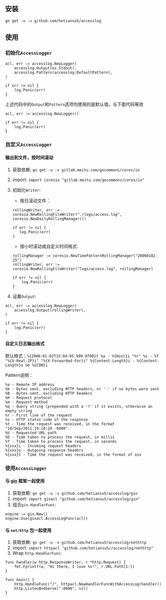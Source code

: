 ## 安装
```shell
go get -u -v github.com/hetiansu5/accesslog
```
    
## 使用

### 初始化`AccessLogger`

```golang
acl, err := accesslog.NewLogger(
    accesslog.Output(os.Stdout),
    accesslog.Pattern(accesslog.DefaultPattern),
)

if err != nil {
    log.Panic(err)
}
```

上述代码中的`Output`和`Pattern`选项均使用的是默认值，与下面代码等效

```golang
acl, err := accesslog.NewLogger()

if err != nil {
    log.Panic(err)
}
```

### 自定义`AccessLogger`

#### 输出到文件，按时间滚动

1. 获取依赖: `go get -u -v gitlab.meitu.com/gocommons/cores/io` 
1. import: `import coresio "gitlab.meitu.com/gocommons/cores/io"`
1. 初始化`Writer`:
    + 按日滚动文件：
     
     ```golang
     rollingWriter, err := coresio.NewRollingFileWriter("./logs/access.log", coresio.NewDailyRollingManager())
    
     if err != nil {
        log.Panic(err)
     }
     ```
    + 按小时滚动或自定义时间格式: 
    
    ```golang
    rollingManager := coresio.NewTimePatternRollingManager("20060102-15")
    rollingWriter, err := coresio.NewRollingFileWriter("logs/access.log", rollingManager)
    
    if err != nil {
        log.Panic(err)
    }
    ```
1. 设置`Output`:

```golang
acl, err := accesslog.NewLogger(
    accesslog.Output(rollingWriter),
)

if err != nil {
    log.Panic(err)
}
```

#### 自定义日志输出格式

默认格式：`%{2006-01-02T15:04:05.999-0700}t %a - %{Host}i "%r" %s - %T "%{X-Real-IP}i" "%{X-Forwarded-For}i" %{Content-Length}i - %{Content-Length}o %b %{CDN}i`

Pattern说明：

```
%a - Remote IP address
%b - Bytes sent, excluding HTTP headers, or '-' if no bytes were sent
%B - Bytes sent, excluding HTTP headers
%H - Request protocol
%m - Request method
%q - Query string (prepended with a '?' if it exists, otherwise an empty string
%r - First line of the request
%s - HTTP status code of the response
%t - Time the request was received, in the format "18/Sep/2011:19:18:28 -0400".
%U - Requested URL path
%D - Time taken to process the request, in millis
%T - Time taken to process the request, in seconds
%{xxx}i - Incoming request headers
%{xxx}o - Outgoing response headers
%{xxx}t - Time the request was received, in the format of xxx
```

### 使用`AccessLogger`

#### 与 [gin](https://github.com/gin-gonic/gin) 框架一起使用

1. 获取依赖: `go get -u -v github.com/hetiansu5/accesslog/gin` 
1. import: `import ginacl "github.com/hetiansu5/accesslog/gin"`
1. 组合`gin.HandlerFunc`:

```golang
engine := gin.New()
engine.Use(ginacl.AccessLogFunc(acl))
```

#### 与 `net/http` 包一起使用

1. 获取依赖: `go get -u -v github.com/hetiansu5/accesslog/nethttp` 
1. import: `import httpacl "github.com/hetiansu5//accesslog/nethttp"`
1. Wrap `http.HandlerFunc`:

```golang
func handler(w http.ResponseWriter, r *http.Request) {
    fmt.Fprintf(w, "Hi there, I love %s!", r.URL.Path[1:])
}

func main() {
    http.HandleFunc("/", httpacl.NewHandlerFuncWithAccessLog(handler))
    http.ListenAndServe(":8080", nil)
}
```
